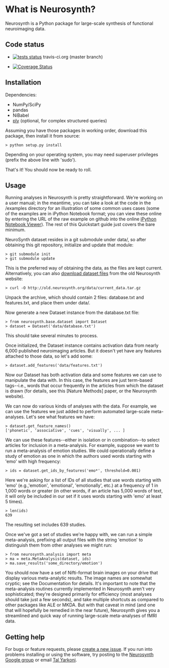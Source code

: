 
# What is Neurosynth?

Neurosynth is a Python package for large-scale synthesis of functional neuroimaging data.

## Code status

* [![tests status](https://secure.travis-ci.org/NeuroSynth/Neurosynth.png?branch=master)](https://travis-ci.org/NeuroSynth/Neurosynth) travis-ci.org (master branch)

* [![Coverage Status](https://coveralls.io/repos/NeuroSynth/Neurosynth/badge.png?branch=master)](https://coveralls.io/r/NeuroSynth/Neurosynth)

## Installation

Dependencies:

* NumPy/SciPy
* pandas
* NiBabel
* [ply](http://www.dabeaz.com/ply/) (optional, for complex structured queries)

Assuming you have those packages in working order, download this package, then install it from source:

	> python setup.py install

Depending on your operating system, you may need superuser privileges (prefix the above line with 'sudo').

That's it! You should now be ready to roll.


## Usage

Running analyses in Neurosynth is pretty straightforward. We're working on a user manual; in the meantime, you can take a look at the code in the /examples directory for an illustration of some common uses cases (some of the examples are in iPython Notebook format; you can view these online by entering the URL of the raw example on github into the online [iPython Notebook Viewer](http://nbviewer.ipython.org)). The rest of this Quickstart guide just covers the bare minimum.

NeuroSynth dataset resides in a git submodule under data/, so after obtaining this git repository, initialize and update that module:

    > git submodule init
    > git submodule update

This is the preferred way of obtaining the data,  as the files are kept current. Alternatively, you can also [download dataset files](http://old.neurosynth.org/data/current_data.tar.gz) from the old Neurosynth website:

	> curl -O http://old.neurosynth.org/data/current_data.tar.gz

Unpack the archive, which should contain 2 files: database.txt and features.txt, and place them under data/.

Now generate a new Dataset instance from the database.txt file:

	> from neurosynth.base.dataset import Dataset
	> dataset = Dataset('data/database.txt')

This should take several minutes to process.

Once initialized, the Dataset instance contains activation data from nearly 6,000 published neuroimaging articles. But it doesn't yet have any features attached to those data, so let's add some:

	> dataset.add_features('data/features.txt')

Now our Dataset has both activation data and some features we can use to manipulate the data with. In this case, the features are just term-based tags--i.e., words that occur frequently in the articles from which the dataset is drawn (for details, see this [Nature Methods] paper, or the Neurosynth website).

We can now do various kinds of analyses with the data. For example, we can use the features we just added to perform automated large-scale meta-analyses. Let's see what features we have:

	> dataset.get_feature_names()
	['phonetic', 'associative', 'cues', 'visually', ... ]

We can use these features--either in isolation or in combination--to select articles for inclusion in a meta-analysis. For example, suppose we want to run a meta-analysis of emotion studies. We could operationally define a study of emotion as one in which the authors used words starting with 'emo' with high frequency:

	> ids = dataset.get_ids_by_features('emo*', threshold=0.001)

Here we're asking for a list of IDs of all studies that use words starting with 'emo' (e.g.,'emotion', 'emotional', 'emotionally', etc.) at a frequency of 1 in 1,000 words or greater (in other words, if an article has 5,000 words of text, it will only be included in our set if it uses words starting with 'emo' at least 5 times).

	> len(ids)
	639

The resulting set includes 639 studies.

Once we've got a set of studies we're happy with, we can run a simple meta-analysis, prefixing all output files with the string 'emotion' to distinguish them from other analyses we might run:

	> from neurosynth.analysis import meta
	> ma = meta.MetaAnalysis(dataset, ids)
	> ma.save_results('some_directory/emotion')

You should now have a set of Nifti-format brain images on your drive that display various meta-analytic results. The image names are somewhat cryptic; see the Documentation for details. It's important to note that the meta-analysis routines currently implemented in Neurosynth aren't very sophisticated; they're designed primarily for efficiency (most analyses should take just a few seconds), and take multiple shortcuts as compared to other packages like ALE or MKDA. But with that caveat in mind (and one that will hopefully be remedied in the near future), Neurosynth gives you a streamlined and quick way of running large-scale meta-analyses of fMRI data.


## Getting help

For bugs or feature requests, please [create a new issue](https://github.com/neurosynth/neurosynth/issues/new). If you run into problems installing or using the software, try posting to the [Neurosynth Google group](https://groups.google.com/forum/#!forum/neurosynthlist) or email [Tal Yarkoni](mailto:tyarkoni@gmail.com).